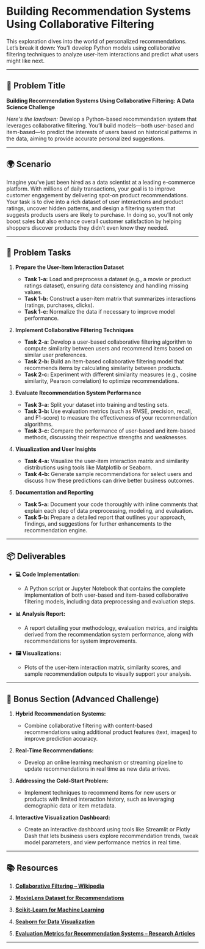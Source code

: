 # Building Recommendation Systems Using Collaborative Filtering

This exploration dives into the world of personalized recommendations. Let’s break it down: You’ll develop Python models using collaborative filtering techniques to analyze user-item interactions and predict what users might like next.

---

## 📝 Problem Title

**Building Recommendation Systems Using Collaborative Filtering: A Data Science Challenge**

*Here's the lowdown:*
Develop a Python-based recommendation system that leverages collaborative filtering. You’ll build models—both user-based and item-based—to predict the interests of users based on historical patterns in the data, aiming to provide accurate personalized suggestions.

---

## 🌍 Scenario

Imagine you’ve just been hired as a data scientist at a leading e-commerce platform. With millions of daily transactions, your goal is to improve customer engagement by delivering spot-on product recommendations. Your task is to dive into a rich dataset of user interactions and product ratings, uncover hidden patterns, and design a filtering system that suggests products users are likely to purchase. In doing so, you’ll not only boost sales but also enhance overall customer satisfaction by helping shoppers discover products they didn’t even know they needed.

---

## 🔧 Problem Tasks

1. **Prepare the User-Item Interaction Dataset**
   - **Task 1-a:** Load and preprocess a dataset (e.g., a movie or product ratings dataset), ensuring data consistency and handling missing values.  
   - **Task 1-b:** Construct a user-item matrix that summarizes interactions (ratings, purchases, clicks).  
   - **Task 1-c:** Normalize the data if necessary to improve model performance.

2. **Implement Collaborative Filtering Techniques**
   - **Task 2-a:** Develop a user-based collaborative filtering algorithm to compute similarity between users and recommend items based on similar user preferences.  
   - **Task 2-b:** Build an item-based collaborative filtering model that recommends items by calculating similarity between products.  
   - **Task 2-c:** Experiment with different similarity measures (e.g., cosine similarity, Pearson correlation) to optimize recommendations.

3. **Evaluate Recommendation System Performance**
   - **Task 3-a:** Split your dataset into training and testing sets.  
   - **Task 3-b:** Use evaluation metrics (such as RMSE, precision, recall, and F1-score) to measure the effectiveness of your recommendation algorithms.  
   - **Task 3-c:** Compare the performance of user-based and item-based methods, discussing their respective strengths and weaknesses.

4. **Visualization and User Insights**
   - **Task 4-a:** Visualize the user-item interaction matrix and similarity distributions using tools like Matplotlib or Seaborn.  
   - **Task 4-b:** Generate sample recommendations for select users and discuss how these predictions can drive better business outcomes.

5. **Documentation and Reporting**
   - **Task 5-a:** Document your code thoroughly with inline comments that explain each step of data preprocessing, modeling, and evaluation.  
   - **Task 5-b:** Prepare a detailed report that outlines your approach, findings, and suggestions for further enhancements to the recommendation engine.

---

## 📦 Deliverables

- **💻 Code Implementation:**
  - A Python script or Jupyter Notebook that contains the complete implementation of both user-based and item-based collaborative filtering models, including data preprocessing and evaluation steps.

- **📊 Analysis Report:**
  - A report detailing your methodology, evaluation metrics, and insights derived from the recommendation system performance, along with recommendations for system improvements.

- **🖼️ Visualizations:**
  - Plots of the user-item interaction matrix, similarity scores, and sample recommendation outputs to visually support your analysis.

---

## 🎁 Bonus Section (Advanced Challenge)

1. **Hybrid Recommendation Systems:**
   - Combine collaborative filtering with content-based recommendations using additional product features (text, images) to improve prediction accuracy.

2. **Real-Time Recommendations:**
   - Develop an online learning mechanism or streaming pipeline to update recommendations in real time as new data arrives.

3. **Addressing the Cold-Start Problem:**
   - Implement techniques to recommend items for new users or products with limited interaction history, such as leveraging demographic data or item metadata.

4. **Interactive Visualization Dashboard:**
   - Create an interactive dashboard using tools like Streamlit or Plotly Dash that lets business users explore recommendation trends, tweak model parameters, and view performance metrics in real time.

---

## 📚 Resources

1. **[Collaborative Filtering – Wikipedia](https://en.wikipedia.org/wiki/Collaborative_filtering)**

2. **[MovieLens Dataset for Recommendations](https://grouplens.org/datasets/movielens/)**

3. **[Scikit-Learn for Machine Learning](https://scikit-learn.org/stable/index.html)**

4. **[Seaborn for Data Visualization](https://seaborn.pydata.org/)**

5. **[Evaluation Metrics for Recommendation Systems – Research Articles](https://arxiv.org/)**

---
